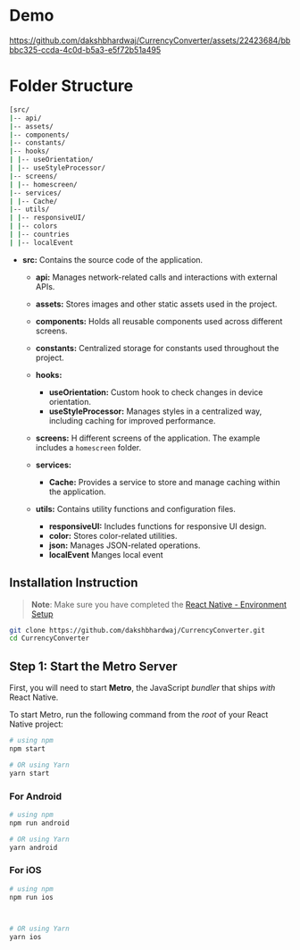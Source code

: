 # Demo

https://github.com/dakshbhardwaj/CurrencyConverter/assets/22423684/bbbbc325-ccda-4c0d-b5a3-e5f72b51a495

# Folder Structure

```sh
[src/
|-- api/
|-- assets/
|-- components/
|-- constants/
|-- hooks/
| |-- useOrientation/
| |-- useStyleProcessor/
|-- screens/
| |-- homescreen/
|-- services/
| |-- Cache/
|-- utils/
| |-- responsiveUI/
| |-- colors
| |-- countries
| |-- localEvent
```

- **src:** Contains the source code of the application.

  - **api:** Manages network-related calls and interactions with external APIs.

  - **assets:** Stores images and other static assets used in the project.

  - **components:** Holds all reusable components used across different screens.

  - **constants:** Centralized storage for constants used throughout the project.

  - **hooks:**

    - **useOrientation:** Custom hook to check changes in device orientation.
    - **useStyleProcessor:** Manages styles in a centralized way, including caching for improved performance.

  - **screens:** H different screens of the application. The example includes a `homescreen` folder.

  - **services:**

    - **Cache:** Provides a service to store and manage caching within the application.

  - **utils:** Contains utility functions and configuration files.
    - **responsiveUI:** Includes functions for responsive UI design.
    - **color:** Stores color-related utilities.
    - **json:** Manages JSON-related operations.
    - **localEvent** Manges local event

## Installation Instruction

> **Note**: Make sure you have completed the [React Native - Environment Setup](https://reactnative.dev/docs/environment-setup)

```bash
git clone https://github.com/dakshbhardwaj/CurrencyConverter.git
cd CurrencyConverter
```

## Step 1: Start the Metro Server

First, you will need to start **Metro**, the JavaScript _bundler_ that ships _with_ React Native.

To start Metro, run the following command from the _root_ of your React Native project:

```bash
# using npm
npm start

# OR using Yarn
yarn start
```

### For Android

```bash
# using npm
npm run android

# OR using Yarn
yarn android
```

### For iOS

```bash
# using npm
npm run ios



# OR using Yarn
yarn ios
```
